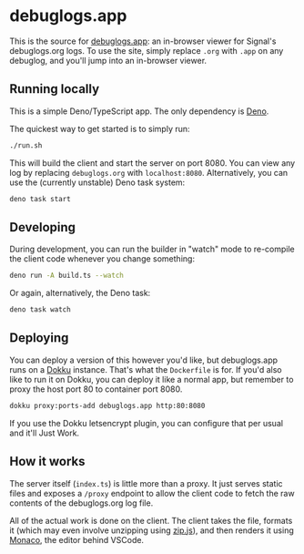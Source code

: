# debuglogs.app

This is the source for [debuglogs.app](https://debuglogs.app): an in-browser viewer for Signal's debuglogs.org logs.
To use the site, simply replace `.org` with `.app` on any debuglog, and you'll jump into an in-browser viewer.

## Running locally

This is a simple Deno/TypeScript app. The only dependency is [Deno](https://deno.land/#installation).

The quickest way to get started is to simply run:

```bash
./run.sh
```

This will build the client and start the server on port 8080. You can view any log by replacing `debuglogs.org` with
`localhost:8080`. Alternatively, you can use the (currently unstable) Deno task system:

```bash
deno task start
```

##  Developing

During development, you can run the builder in "watch" mode to re-compile the client code whenever you change something:

```bash
deno run -A build.ts --watch
```

Or again, alternatively, the Deno task:

```bash
deno task watch
```

## Deploying

You can deploy a version of this however you'd like, but debuglogs.app runs on a [Dokku](https://dokku.com/) instance.
That's what the `Dockerfile` is for. If you'd also like to run it on Dokku, you can deploy it like a normal app, but
remember to proxy the host port 80 to container port 8080.

```bash
dokku proxy:ports-add debuglogs.app http:80:8080
```

If you use the Dokku letsencrypt plugin, you can configure that per usual and it'll Just Work.

## How it works

The server itself (`index.ts`) is little more than a proxy. It just serves static files and exposes a `/proxy` endpoint 
to allow the client code to fetch the raw contents of the debuglogs.org log file.

All of the actual work is done on the client. The client takes the file, formats it (which may even involve unzipping
using [zip.js](https://gildas-lormeau.github.io/zip.js/)), and then renders it using 
[Monaco](https://microsoft.github.io/monaco-editor/), the editor behind VSCode.